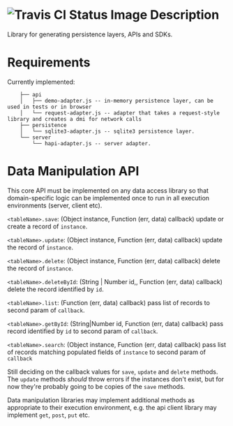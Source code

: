 ![Travis CI Status Image](https://travis-ci.org/RLuckom/water-shape.svg)
Description
==================

Library for generating persistence layers, APIs and SDKs.

Requirements
============

Currently implemented:

        ├── api
        │   ├── demo-adapter.js -- in-memory persistence layer, can be used in tests or in browser
        │   └── request-adapter.js -- adapter that takes a request-style library and creates a dmi for network calls
        ├── persistence
        │   └── sqlite3-adapter.js -- sqlite3 persistence layer.
        └── server
            └── hapi-adapter.js -- server adapter.

Data Manipulation API
=====================

This core API must be implemented on any data access library so that domain-specific logic can be 
implemented once to run in all execution environments (server, client etc).


`<tableName>.save`: (Object instance, Function (err, data) callback) update or create a record of `instance`.

`<tableName>.update`: (Object instance, Function (err, data) callback) update the record of `instance`.

`<tableName>.delete`: (Object instance, Function (err, data) callback) delete the record of `instance`.

`<tableName>.deleteById`: (String | Number id,, Function (err, data) callback) delete the record identified by `id`.

`<tableName>.list`: (Function (err, data) callback) pass list of records to second param of `callback`.

`<tableName>.getById`: (String|Number id, Function (err, data) callback) pass record identified by `id` to second param of `callback`.

`<tableName>.search`: (Object instance, Function (err, data) callback) pass list of records matching populated fields of `instance` to second param of `callback`

Still deciding on the callback values for `save`, `update` and `delete` methods. The `update` methods *should* throw errors if the instances don't exist, but for now they're probably going to be copies of the `save` methods.

Data manipulation libraries may implement additional methods as appropriate to their execution environment, e.g. the api client library may implement `get`, `post`, `put` etc.
